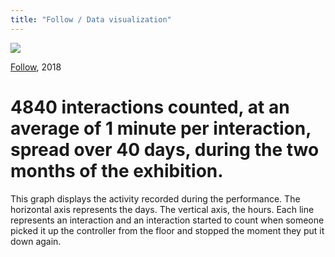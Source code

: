 ```yaml
---
title: "Follow / Data visualization"
---
```

![](../assets/202103150213.jpg)

[Follow](202103150141), 2018

# 4840 interactions counted, at an average of 1 minute per interaction, spread over 40 days, during the two months of the exhibition.

This graph displays the activity recorded during the performance. The horizontal axis represents the days. The vertical axis, the hours. Each line represents an interaction and an interaction started to count when someone picked it up the controller from the floor and stopped the moment they put it down again. 